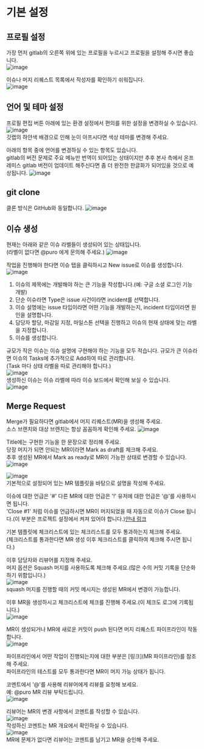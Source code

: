 # 기본 설정
## 프로필 설정
가장 먼저 gitlab의 오른쪽 위에 있는 프로필을 누르시고 프로필을 설정해 주시면 좋습니다.  
![image](../../uploads/4248272846b4258e4d8fc0983ebbd729/image.png)

이슈나 머지 리퀘스트 목록에서 작성자를 확인하기 쉬워집니다.  
![image](../../uploads/c2f4c118d98a3696d1af910fe7d795ac/image.png)

## 언어 및 테마 설정
프로필 편집 버튼 아래에 있는 환경 설정에서 편의를 위한 설정을 변경하실 수 있습니다.  
![image](../../uploads/63026347e66be3d45cbc78d81d064f23/image.png)  
깃랩의 하얀색 배경으로 인해 눈이 아프시다면 색상 테마를 변경해 주세요.

아래의 항목 중에 언어를 변경하실 수 있는 항목도 있습니다.  
gitlab의 버전 문제로 주요 메뉴만 번역이 되어있는 상태이지만 추후 본사 측에서 온프레미스 gitlab 버전이 업데이트 해주신다면 좀 더 완전한 한글화가 되어있을 것으로 예상됩니다.
![image](../../uploads/d310e0ad59189ad9484a03d1455947c9/image.png)

## git clone
클론 방식은 GitHub와 동일합니다.
![image](../../uploads/fc7fd51c6fb7cc62f2ee04fb43bd3bf1/image.png)

## 이슈 생성
현재는 아래와 같은 이슈 라벨들이 생성되어 있는 상태입니다.  
(라벨이 없다면 @puro 에게 문의해 주세요.)
![image](../../uploads/ce4d597739947ef977014b7403cef01e/image.png)  

작업을 진행해야 한다면 이슈 탭을 클릭하시고 New issue로 이슈를 생성합니다.
![image](../../uploads/81c3eab96feae17b6fb56438efc7a71d/image.png)  
1. 이슈의 제목에는 개발해야 하는 큰 기능을 작성합니다.(예: 구글 소셜 로그인 기능 개발)
2. 단순 이슈라면 Type은 issue 사건이라면 incident를 선택합니다.
3. 이슈 설명에는 issue 타입이라면 어떤 기능을 개발하는지, incident 타입이라면 원인을 설명합니다.
4. 담당자 할당, 마감일 지정, 마일스톤 선택을 진행하고 이슈의 현재 상태에 맞는 라벨을 지정합니다.
5. 이슈를 생성합니다.

규모가 작은 이슈는 이슈 설명에 구현해야 하는 기능을 모두 적습니다.
규모가 큰 이슈라면 이슈의 Tasks에 추가적으로 Add하여 따로 관리합니다.  
(Task 마다 상태 라벨을 따로 관리해야 합니다.)  
![image](../../uploads/c0985c4a900506a249700b3353bd0705/image.png)  
생성하신 이슈는 이슈 라벨에 따라 이슈 보드에서 확인해 보실 수 있습니다.  
![image](../../uploads/0141e26623eda0f50b1f12728badc75a/image.png)

## Merge Request
Merge가 필요하다면 gitlab에서 머지 리퀘스트(MR)을 생성해 주세요.  
소스 브랜치와 대상 브랜치는 항상 꼼꼼하게 확인해 주세요. 
![image](../../uploads/ce7a6c7f99aa0cb4784b936b4278247a/image.png)

Title에는 구현한 기능을 한 문장으로 정리해 주세요.  
당장 머지가 되면 안되는 MR이라면 Mark as draft를 체크해 주세요.  
추후 생성된 MR에서 Mark as ready로 MR이 가능한 상태로 변경할 수 있습니다.  
![image](../../uploads/ea6285596392e035b77492683df80e57/image.png)  

![image](../../uploads/f49d63fd6ff7784dd00588b204206065/image.png)  
기본적으로 설정되어 있는 MR 템플릿을 바탕으로 설명을 작성해 주세요.

이슈에 대한 언급은 '#' 다른 MR에 대한 언급은 '!' 유저에 대한 언급은 '@'를 사용하시면 됩니다.  
'Close #1' 처럼 이슈를 언급하시면 MR이 머지되었을 때 자동으로 이슈가 Close 됩니다.(이 부분은 프로젝트 설정에서 켜져 있어야 합니다.)[안내 링크](https://git.afreecatv.com/help/user/project/issues/managing_issues.md#closing-issues-automatically)  

기본 템플릿에 체크리스트에 있는 체크리스트를 모두 통과하는지 체크해 주세요.  
(체크리스트를 통과한다면 MR 생성 이후 체크리스트를 클릭하여 체크해 주시면 됩니다.)

이후 담당자와 리뷰어를 지정해 주세요.  
머지 옵션은 Squash 머지를 사용하도록 체크해 주세요.(많은 수의 커밋 기록을 단순화하기 위함입니다.)  
![image](../../uploads/dbd6fdf913086cf2446f44745a9ed622/image.png)  
squash 머지를 진행할 때의 커밋 메시지는 생성된 MR에서 변경이 가능합니다.

이후 MR을 생성하시고 체크리스트에 체크를 진행해 주세요.(이 체크도 로그에 기록됩니다.)  
![image](../../uploads/28311b5d87839adfd7b13afc07a1ccf6/image.png)  

MR이 생성되거나 MR에 새로운 커밋이 push 된다면 머지 리퀘스트 파이프라인이 작동합니다.  
![image](../../uploads/fd90259bcc563b7068a1c2eb57ebbd0d/image.png)

파이프라인에서 어떤 작업이 진행되는지에 대한 부분은 [링크](MR 파이프라인)를 참조해 주세요.  
파이프라인의 테스트를 모두 통과한다면 MR이 머지 가능 상태가 됩니다.

코멘트에서 '@'를 사용해 리뷰어에게 리뷰를 요청해 보세요.  
예: @puro MR 리뷰 부탁드립니다.  
![image](../../uploads/f36133c3fbcb6f893a5cb441d14fb5f6/image.png)  

리뷰어는 MR의 변경 사항에서 코멘트를 작성할 수 있습니다.  
![image](../../uploads/3d5ea9a941ae937a32b7d2091a2c796c/image.png)  
작성하신 코멘트는 MR 개요에서 확인하실 수 있습니다.  
![image](../../uploads/a9ab83e3af21cebe26b8280725a49de9/image.png)  
MR에 문제가 없다면 리뷰어는 코멘트를 남기고 MR을 승인해 주세요.

